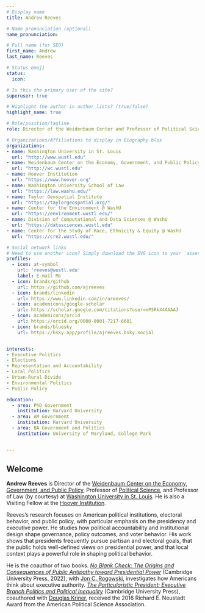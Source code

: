 ```yaml
---
# Display name
title: Andrew Reeves

# Name pronunciation (optional)
name_pronunciation: 

# Full name (for SEO)
first_name: Andrew
last_name: Reeves

# Status emoji
status:
  icon: 

# Is this the primary user of the site?
superuser: true

# Highlight the author in author lists? (true/false)
highlight_name: true

# Role/position/tagline
role: Director of the Weidenbaum Center and Professor of Political Science

# Organizations/Affiliations to display in Biography blox
organizations:
- name: Washington University in St. Louis
  url: "http://www.wustl.edu"
- name: Weidenbaum Center on the Economy, Government, and Public Policy
  url: "http://wc.wustl.edu"
- name: Hoover Institution
  url: "https://www.hoover.org"
- name: Washington University School of Law
  url: "https://law.washu.edu/"
- name: Taylor Geospatial Institute
  url: "https://taylorgeospatial.org/"
- name: Center for the Environment @ WashU
  url: "https://environment.wustl.edu/"
- name: Division of Computational and Data Sciences @ WashU
  url: "https://datasciences.wustl.edu"
- name: Center for the Study of Race, Ethnicity & Equity @ WashU
  url: "https://cre2.wustl.edu/"

# Social network links
# Need to use another icon? Simply download the SVG icon to your `assets/media/icons/` folder.
profiles:
  - icon: at-symbol
    url: 'reeves@wustl.edu'
    label: E-mail Me
  - icon: brands/github
    url: https://github.com/ajreeves
  - icon: brands/linkedin
    url: https://www.linkedin.com/in/areeves/
  - icon: academicons/google-scholar
    url: https://scholar.google.com/citations?user=xPSRkX4AAAAJ
  - icon: academicons/orcid
    url: https://orcid.org/0000-0001-7217-6601
  - icon: brands/bluesky
    url: https://bsky.app/profile/ajreeves.bsky.social


interests:
- Executive Politics
- Elections
- Representation and Accountability
- Local Politics
- Urban-Rural Divide
- Environmental Politics
- Public Policy

education:
  - area: PhD Government
    institution: Harvard University
  - area: AM Government
    institution: Harvard University
  - area: BA Government and Politics
    institution: University of Maryland, College Park


---
```

## Welcome

**Andrew Reeves** is Director of the [Weidenbaum Center on the Economy, Government, and Public Policy](http://wc.wustl.edu), Professor of [Political Science](http://polisci.wustl.edu), and Professor of Law (by courtesy) at [Washington University in St. Louis](http://www.wustl.edu). He is also a Visiting Fellow at the [Hoover Institution](https://www.hoover.org).

Reeves’s research focuses on American political institutions, electoral behavior, and public policy, with particular emphasis on the presidency and executive power. He studies how political accountability and institutional design shape governance, policy outcomes, and voter behavior. His work shows that presidents frequently pursue partisan and electoral goals, that the public holds well-defined views on presidential power, and that local context plays a powerful role in shaping political behavior. 

He is the coauthor of two books. [*No Blank Check: The Origins and Consequences of Public Antipathy toward Presidential Power*](https://andrewreeves.org/research/no-blank-check-the-origins-and-consequences-of-public-antipathy-towards-presidential-power/) (Cambridge University Press, 2022), with [Jon C. Rogowski](https://voices.uchicago.edu/jrogowski/), investigates how Americans think about executive authority. [*The Particularistic President: Executive Branch Politics and Political Inequality*](https://andrewreeves.org/research/the-particularistic-president-executive-branch-politics-and-political-inequality/) (Cambridge University Press), coauthored with [Douglas Kriner](http://blogs.cornell.edu/kriner/), received the 2016 Richard E. Neustadt Award from the American Political Science Association.